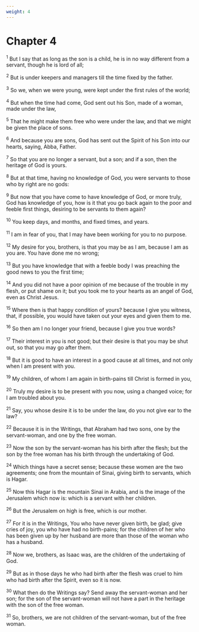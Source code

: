 ```yaml
---
weight: 4
---
```


# Chapter 4

<sup>1</sup> But I say that as long as the son is a child, he is in no way different from a servant, though he is lord of all; 

<sup>2</sup> But is under keepers and managers till the time fixed by the father. 

<sup>3</sup> So we, when we were young, were kept under the first rules of the world; 

<sup>4</sup> But when the time had come, God sent out his Son, made of a woman, made under the law, 

<sup>5</sup> That he might make them free who were under the law, and that we might be given the place of sons. 

<sup>6</sup> And because you are sons, God has sent out the Spirit of his Son into our hearts, saying, Abba, Father. 

<sup>7</sup> So that you are no longer a servant, but a son; and if a son, then the heritage of God is yours. 

<sup>8</sup> But at that time, having no knowledge of God, you were servants to those who by right are no gods: 

<sup>9</sup> But now that you have come to have knowledge of God, or more truly, God has knowledge of you, how is it that you go back again to the poor and feeble first things, desiring to be servants to them again? 

<sup>10</sup> You keep days, and months, and fixed times, and years. 

<sup>11</sup> I am in fear of you, that I may have been working for you to no purpose. 

<sup>12</sup> My desire for you, brothers, is that you may be as I am, because I am as you are. You have done me no wrong; 

<sup>13</sup> But you have knowledge that with a feeble body I was preaching the good news to you the first time; 

<sup>14</sup> And you did not have a poor opinion of me because of the trouble in my flesh, or put shame on it; but you took me to your hearts as an angel of God, even as Christ Jesus. 

<sup>15</sup> Where then is that happy condition of yours? because I give you witness, that, if possible, you would have taken out your eyes and given them to me. 

<sup>16</sup> So then am I no longer your friend, because I give you true words? 

<sup>17</sup> Their interest in you is not good; but their desire is that you may be shut out, so that you may go after them. 

<sup>18</sup> But it is good to have an interest in a good cause at all times, and not only when I am present with you. 

<sup>19</sup> My children, of whom I am again in birth-pains till Christ is formed in you, 

<sup>20</sup> Truly my desire is to be present with you now, using a changed voice; for I am troubled about you. 

<sup>21</sup> Say, you whose desire it is to be under the law, do you not give ear to the law? 

<sup>22</sup> Because it is in the Writings, that Abraham had two sons, one by the servant-woman, and one by the free woman. 

<sup>23</sup> Now the son by the servant-woman has his birth after the flesh; but the son by the free woman has his birth through the undertaking of God. 

<sup>24</sup> Which things have a secret sense; because these women are the two agreements; one from the mountain of Sinai, giving birth to servants, which is Hagar. 

<sup>25</sup> Now this Hagar is the mountain Sinai in Arabia, and is the image of the Jerusalem which now is: which is a servant with her children. 

<sup>26</sup> But the Jerusalem on high is free, which is our mother. 

<sup>27</sup> For it is in the Writings, You who have never given birth, be glad; give cries of joy, you who have had no birth-pains; for the children of her who has been given up by her husband are more than those of the woman who has a husband. 

<sup>28</sup> Now we, brothers, as Isaac was, are the children of the undertaking of God. 

<sup>29</sup> But as in those days he who had birth after the flesh was cruel to him who had birth after the Spirit, even so it is now. 

<sup>30</sup> What then do the Writings say? Send away the servant-woman and her son; for the son of the servant-woman will not have a part in the heritage with the son of the free woman. 

<sup>31</sup> So, brothers, we are not children of the servant-woman, but of the free woman. 


